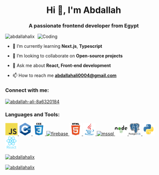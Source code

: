 <h1 align="center">Hi 👋, I'm Abdallah</h1>
<h3 align="center">A passionate frontend developer from Egypt</h3>
<img align="right" alt="Coding" width="400" src="https://www.wingstechsolutions.com/wp-content/uploads/2022/03/full-stack-development.gif">

<p align="left"> <img src="https://komarev.com/ghpvc/?username=abdallahalix&label=Profile%20views&color=0e75b6&style=flat" alt="abdallahalix" /> </p>

- 🌱 I’m currently learning **Next.js**, **Typescript**

- 👯 I’m looking to collaborate on **Open-source projects**

- 💬 Ask me about **React, Front-end development**

- 📫 How to reach me **abdallahali0004@gmail.com**

<h3 align="left">Connect with me:</h3>
<p align="left">
<a href="https://linkedin.com/in/abdallah-ali-8a6320184" target="blank"><img align="center" src="https://raw.githubusercontent.com/rahuldkjain/github-profile-readme-generator/master/src/images/icons/Social/linked-in-alt.svg" alt="abdallah-ali-8a6320184" height="30" width="40" /></a>
</p>

<h3 align="left">Languages and Tools:</h3>
<p align="left"> <a href="https://developer.mozilla.org/en-US/docs/Web/JavaScript" target="_blank" rel="noreferrer"> <img src="https://raw.githubusercontent.com/devicons/devicon/master/icons/javascript/javascript-original.svg" alt="javascript" width="40" height="40"/> </a>  <a href="https://www.w3schools.com/cpp/" target="_blank" rel="noreferrer"> <img src="https://raw.githubusercontent.com/devicons/devicon/master/icons/cplusplus/cplusplus-original.svg" alt="cplusplus" width="40" height="40"/> </a> <a href="https://www.w3schools.com/css/" target="_blank" rel="noreferrer"> <img src="https://raw.githubusercontent.com/devicons/devicon/master/icons/css3/css3-original-wordmark.svg" alt="css3" width="40" height="40"/> </a> <a href="https://firebase.google.com/" target="_blank" rel="noreferrer"> <img src="https://www.vectorlogo.zone/logos/firebase/firebase-icon.svg" alt="firebase" width="40" height="40"/> </a> <a href="https://www.w3.org/html/" target="_blank" rel="noreferrer"> <img src="https://raw.githubusercontent.com/devicons/devicon/master/icons/html5/html5-original-wordmark.svg" alt="html5" width="40" height="40"/> </a> <a href="https://www.java.com" target="_blank" rel="noreferrer"> <img src="https://raw.githubusercontent.com/devicons/devicon/master/icons/java/java-original.svg" alt="java" width="40" height="40"/> </a>  <a href="https://www.microsoft.com/en-us/sql-server" target="_blank" rel="noreferrer"> <img src="https://www.svgrepo.com/show/303229/microsoft-sql-server-logo.svg" alt="mssql" width="40" height="40"/> </a> <a href="https://nodejs.org" target="_blank" rel="noreferrer"> <img src="https://raw.githubusercontent.com/devicons/devicon/master/icons/nodejs/nodejs-original-wordmark.svg" alt="nodejs" width="40" height="40"/> </a> <a href="https://www.postgresql.org" target="_blank" rel="noreferrer"> <img src="https://raw.githubusercontent.com/devicons/devicon/master/icons/postgresql/postgresql-original-wordmark.svg" alt="postgresql" width="40" height="40"/> </a> <a href="https://www.python.org" target="_blank" rel="noreferrer"> <img src="https://raw.githubusercontent.com/devicons/devicon/master/icons/python/python-original.svg" alt="python" width="40" height="40"/> </a> <a href="https://reactjs.org/" target="_blank" rel="noreferrer"> <img src="https://raw.githubusercontent.com/devicons/devicon/master/icons/react/react-original-wordmark.svg" alt="react" width="40" height="40"/>  </p>

<p><img align="center" src="https://github-readme-stats.vercel.app/api/top-langs?username=abdallahalix&show_icons=true&locale=en&layout=compact" alt="abdallahalix" /></p>

<p><img align="center" src="https://github-readme-streak-stats.herokuapp.com/?user=abdallahalix&" alt="abdallahalix" /></p>
